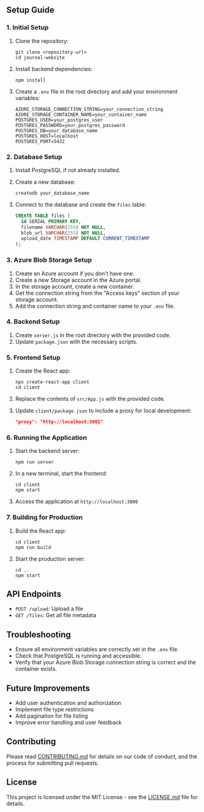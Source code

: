 
## Setup Guide

### 1. Initial Setup

1. Clone the repository:
   ```
   git clone <repository-url>
   cd journal-website
   ```

2. Install backend dependencies:
   ```
   npm install
   ```

3. Create a `.env` file in the root directory and add your environment variables:
   ```
   AZURE_STORAGE_CONNECTION_STRING=your_connection_string
   AZURE_STORAGE_CONTAINER_NAME=your_container_name
   POSTGRES_USER=your_postgres_user
   POSTGRES_PASSWORD=your_postgres_password
   POSTGRES_DB=your_database_name
   POSTGRES_HOST=localhost
   POSTGRES_PORT=5432
   ```

### 2. Database Setup

1. Install PostgreSQL if not already installed.

2. Create a new database:
   ```
   createdb your_database_name
   ```

3. Connect to the database and create the `files` table:
   ```sql
   CREATE TABLE files (
     id SERIAL PRIMARY KEY,
     filename VARCHAR(255) NOT NULL,
     blob_url VARCHAR(255) NOT NULL,
     upload_date TIMESTAMP DEFAULT CURRENT_TIMESTAMP
   );
   ```

### 3. Azure Blob Storage Setup

1. Create an Azure account if you don't have one.
2. Create a new Storage account in the Azure portal.
3. In the storage account, create a new container.
4. Get the connection string from the "Access keys" section of your storage account.
5. Add the connection string and container name to your `.env` file.

### 4. Backend Setup

1. Create `server.js` in the root directory with the provided code.
2. Update `package.json` with the necessary scripts.

### 5. Frontend Setup

1. Create the React app:
   ```
   npx create-react-app client
   cd client
   ```

2. Replace the contents of `src/App.js` with the provided code.

3. Update `client/package.json` to include a proxy for local development:
   ```json
   "proxy": "http://localhost:3001"
   ```

### 6. Running the Application

1. Start the backend server:
   ```
   npm run server
   ```

2. In a new terminal, start the frontend:
   ```
   cd client
   npm start
   ```

3. Access the application at `http://localhost:3000`

### 7. Building for Production

1. Build the React app:
   ```
   cd client
   npm run build
   ```

2. Start the production server:
   ```
   cd ..
   npm start
   ```

## API Endpoints

- `POST /upload`: Upload a file
- `GET /files`: Get all file metadata

## Troubleshooting

- Ensure all environment variables are correctly set in the `.env` file.
- Check that PostgreSQL is running and accessible.
- Verify that your Azure Blob Storage connection string is correct and the container exists.

## Future Improvements

- Add user authentication and authorization
- Implement file type restrictions
- Add pagination for file listing
- Improve error handling and user feedback

## Contributing

Please read [CONTRIBUTING.md](CONTRIBUTING.md) for details on our code of conduct, and the process for submitting pull requests.

## License

This project is licensed under the MIT License - see the [LICENSE.md](LICENSE.md) file for details.